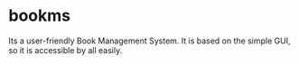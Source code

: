 # bookms
Its a user-friendly Book Management System. It is based on the simple GUI, so it is accessible by all easily.
